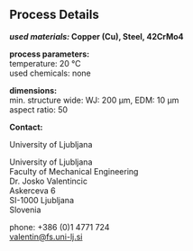 ## Process Details

__*used materials:* Copper (Cu), Steel, 42CrMo4__

__process parameters:__  	
temperature:	20 °C   
used chemicals:	none
	
__dimensions:__   	
min. structure wide:	WJ: 200 µm, EDM: 10 µm  
aspect ratio:	50
<!--break-->
__Contact:__

University of Ljubljana

University of Ljubljana  
Faculty of Mechanical Engineering  
Dr. Josko Valentincic  
Askerceva 6  
SI-1000 Ljubljana  
Slovenia  

phone: +386 (0)1 4771 724  
valentin@fs.uni-lj.si
